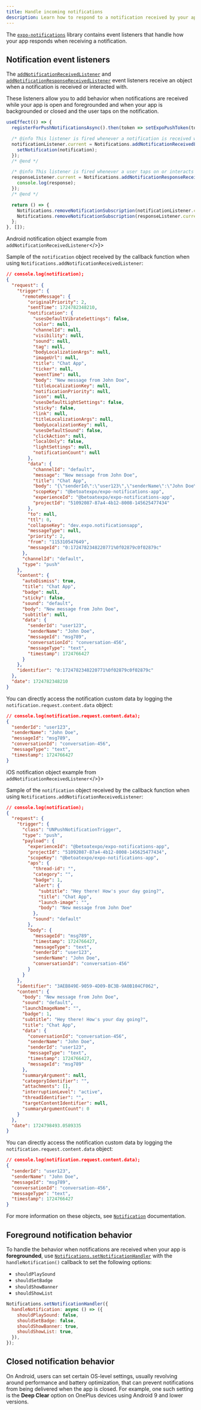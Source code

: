 ```yaml
---
title: Handle incoming notifications
description: Learn how to respond to a notification received by your app and take action based on the event.
---
```


The [`expo-notifications`](/versions/latest/sdk/notifications) library contains event listeners that handle how your app responds when receiving a notification.

## Notification event listeners

The [`addNotificationReceivedListener`](/versions/latest/sdk/notifications/#addnotificationreceivedlistenerlistener) and [`addNotificationResponseReceivedListener`](/versions/latest/sdk/notifications/#addnotificationresponsereceivedlistenerlistener) event listeners receive an object when a notification is received or interacted with.

These listeners allow you to add behavior when notifications are received while your app is open and foregrounded and when your app is backgrounded or closed and the user taps on the notification.

```js
useEffect(() => {
  registerForPushNotificationsAsync().then(token => setExpoPushToken(token));

  /* @info This listener is fired whenever a notification is received while the app is foregrounded. */
  notificationListener.current = Notifications.addNotificationReceivedListener(notification => {
    setNotification(notification);
  });
  /* @end */

  /* @info This listener is fired whenever a user taps on or interacts with a notification (works when an app is foregrounded, backgrounded, or killed). */
  responseListener.current = Notifications.addNotificationResponseReceivedListener(response => {
    console.log(response);
  });
  /* @end */

  return () => {
    Notifications.removeNotificationSubscription(notificationListener.current);
    Notifications.removeNotificationSubscription(responseListener.current);
  };
}, []);
```

Android notification object example from <CODE>addNotificationReceivedListener</CODE></>}>

Sample of the `notification` object received by the callback function when using `Notifications.addNotificationReceivedListener`:

```json
// console.log(notification);
{
  "request": {
    "trigger": {
      "remoteMessage": {
        "originalPriority": 2,
        "sentTime": 1724782348210,
        "notification": {
          "usesDefaultVibrateSettings": false,
          "color": null,
          "channelId": null,
          "visibility": null,
          "sound": null,
          "tag": null,
          "bodyLocalizationArgs": null,
          "imageUrl": null,
          "title": "Chat App",
          "ticker": null,
          "eventTime": null,
          "body": "New message from John Doe",
          "titleLocalizationKey": null,
          "notificationPriority": null,
          "icon": null,
          "usesDefaultLightSettings": false,
          "sticky": false,
          "link": null,
          "titleLocalizationArgs": null,
          "bodyLocalizationKey": null,
          "usesDefaultSound": false,
          "clickAction": null,
          "localOnly": false,
          "lightSettings": null,
          "notificationCount": null
        },
        "data": {
          "channelId": "default",
          "message": "New message from John Doe",
          "title": "Chat App",
          "body": "{\"senderId\":\"user123\",\"senderName\":\"John Doe\",\"messageId\":\"msg789\",\"conversationId\":\"conversation-456\",\"messageType\":\"text\",\"timestamp\":1724766427}",
          "scopeKey": "@betoatexpo/expo-notifications-app",
          "experienceId": "@betoatexpo/expo-notifications-app",
          "projectId": "51092087-87a4-4b12-8008-145625477434"
        },
        "to": null,
        "ttl": 0,
        "collapseKey": "dev.expo.notificationsapp",
        "messageType": null,
        "priority": 2,
        "from": "115310547649",
        "messageId": "0:1724782348220771%0f02879c0f02879c"
      },
      "channelId": "default",
      "type": "push"
    },
    "content": {
      "autoDismiss": true,
      "title": "Chat App",
      "badge": null,
      "sticky": false,
      "sound": "default",
      "body": "New message from John Doe",
      "subtitle": null,
      "data": {
        "senderId": "user123",
        "senderName": "John Doe",
        "messageId": "msg789",
        "conversationId": "conversation-456",
        "messageType": "text",
        "timestamp": 1724766427
      }
    },
    "identifier": "0:1724782348220771%0f02879c0f02879c"
  },
  "date": 1724782348210
}
```

You can directly access the notification custom data by logging the `notification.request.content.data` object:

```json
// console.log(notification.request.content.data);
{
  "senderId": "user123",
  "senderName": "John Doe",
  "messageId": "msg789",
  "conversationId": "conversation-456",
  "messageType": "text",
  "timestamp": 1724766427
}
```

iOS notification object example from <CODE>addNotificationReceivedListener</CODE></>}>

Sample of the `notification` object received by the callback function when using `Notifications.addNotificationReceivedListener`:

```json
// console.log(notification);
{
  "request": {
    "trigger": {
      "class": "UNPushNotificationTrigger",
      "type": "push",
      "payload": {
        "experienceId": "@betoatexpo/expo-notifications-app",
        "projectId": "51092087-87a4-4b12-8008-145625477434",
        "scopeKey": "@betoatexpo/expo-notifications-app",
        "aps": {
          "thread-id": "",
          "category": "",
          "badge": 1,
          "alert": {
            "subtitle": "Hey there! How's your day going?",
            "title": "Chat App",
            "launch-image": "",
            "body": "New message from John Doe"
          },
          "sound": "default"
        },
        "body": {
          "messageId": "msg789",
          "timestamp": 1724766427,
          "messageType": "text",
          "senderId": "user123",
          "senderName": "John Doe",
          "conversationId": "conversation-456"
        }
      }
    },
    "identifier": "3AEB849E-9059-4D09-BC3B-9A0B104CF062",
    "content": {
      "body": "New message from John Doe",
      "sound": "default",
      "launchImageName": "",
      "badge": 1,
      "subtitle": "Hey there! How's your day going?",
      "title": "Chat App",
      "data": {
        "conversationId": "conversation-456",
        "senderName": "John Doe",
        "senderId": "user123",
        "messageType": "text",
        "timestamp": 1724766427,
        "messageId": "msg789"
      },
      "summaryArgument": null,
      "categoryIdentifier": "",
      "attachments": [],
      "interruptionLevel": "active",
      "threadIdentifier": "",
      "targetContentIdentifier": null,
      "summaryArgumentCount": 0
    }
  },
  "date": 1724798493.0589335
}
```

You can directly access the notification custom data by logging the `notification.request.content.data` object:

```json
// console.log(notification.request.content.data);
{
  "senderId": "user123",
  "senderName": "John Doe",
  "messageId": "msg789",
  "conversationId": "conversation-456",
  "messageType": "text",
  "timestamp": 1724766427
}
```

For more information on these objects, see [`Notification`](/versions/latest/sdk/notifications/#notification) documentation.

## Foreground notification behavior

To handle the behavior when notifications are received when your app is **foregrounded**, use [`Notifications.setNotificationHandler`](/versions/latest/sdk/notifications/#handling-incoming-notifications-when-the-app-is) with the `handleNotification()` callback to set the following options:

- `shouldPlaySound`
- `shouldSetBadge`
- `shouldShowBanner`
- `shouldShowList`

```jsx
Notifications.setNotificationHandler({
  handleNotification: async () => ({
    shouldPlaySound: false,
    shouldSetBadge: false,
    shouldShowBanner: true,
    shouldShowList: true,
  }),
});
```

## Closed notification behavior

On Android, users can set certain OS-level settings, usually revolving around performance and battery optimization, that can prevent notifications from being delivered when the app is closed. For example, one such setting is the **Deep Clear** option on OnePlus devices using Android 9 and lower versions.